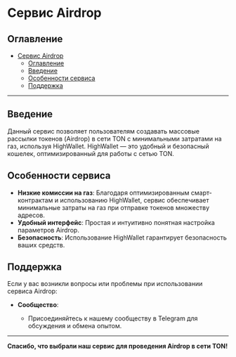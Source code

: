 # Сервис Airdrop

## Оглавление

- [Сервис Airdrop](#сервис-airdrop)
    - [Оглавление](#оглавление)
    - [Введение](#введение)
    - [Особенности сервиса](#особенности-сервиса)
    - [Поддержка](#поддержка)

---

## Введение

Данный сервис позволяет пользователям создавать массовые рассылки токенов (Airdrop) в сети TON с минимальными затратами на газ, используя HighWallet. HighWallet — это удобный и безопасный кошелек, оптимизированный для работы с сетью TON.

## Особенности сервиса

- **Низкие комиссии на газ**: Благодаря оптимизированным смарт-контрактам и использованию HighWallet, сервис обеспечивает минимальные затраты на газ при отправке токенов множеству адресов.
- **Удобный интерфейс**: Простая и интуитивно понятная настройка параметров Airdrop.
- **Безопасность**: Использование HighWallet гарантирует безопасность ваших средств.

## Поддержка

Если у вас возникли вопросы или проблемы при использовании сервиса Airdrop:

- **Сообщество**:

    - Присоединяйтесь к нашему сообществу в Telegram для обсуждения и обмена опытом.

---

**Спасибо, что выбрали наш сервис для проведения Airdrop в сети TON!**
